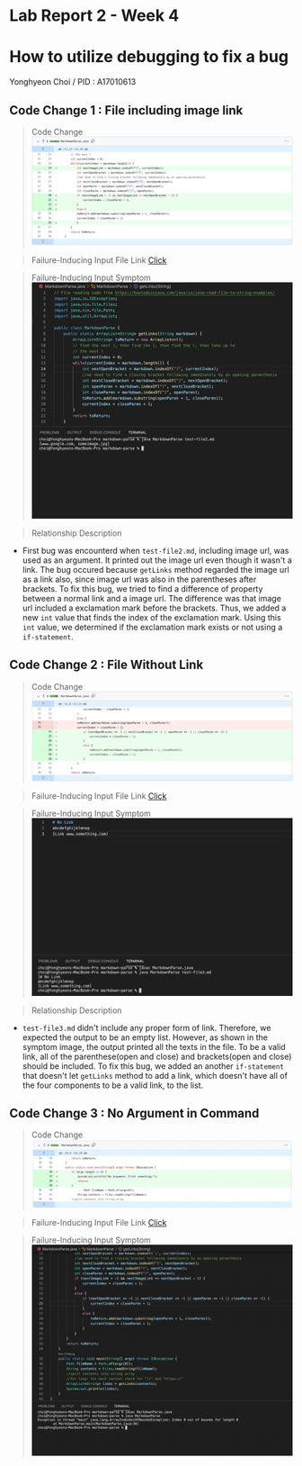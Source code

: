 # Lab Report 2 - Week 4

# How to utilize debugging to fix a bug 
Yonghyeon Choi / PID : A17010613







## Code Change 1 : File including image link

> Code Change 
![Image](Bug1Fixed.png)

> Failure-Inducing Input File Link
[Click](https://github.com/choi8616/markdown-parse/blob/main/test-file2.md)

> Failure-Inducing Input Symptom
![Image](Bug1-ImageLink.png)

> Relationship Description

- First bug was encounterd when `test-file2.md`, including image url, was used as an argument. It printed out the image url even though it wasn't a link. The bug 
  occured because `getLinks` method regarded the image url as a link also, since image url was also in the parentheses after brackets. To fix this bug, we tried to
  find a difference of property between a normal link and a image url. The difference was that image url included a exclamation mark before the brackets.
  Thus, we added a new `int` value that finds the index of the exclamation mark. Using this `int` value, we determined if the exclamation mark exists or not using   a `if-statement`. 
  



## Code Change 2 : File Without Link

> Code Change 
![Image](Bug2Fixed.png)

> Failure-Inducing Input File Link
[Click](https://github.com/choi8616/markdown-parse/blob/main/test-file3.md)

> Failure-Inducing Input Symptom
![Image](Bug2.png)

> Relationship Description

- `test-file3.md` didn't include any proper form of link. Therefore, we expected the output to be an empty list. However, as shown in the symptom image, the output   printed all the texts in the file. To be a valid link, all of the parenthese(open and close) and brackets(open and close) should be included. To fix this bug, we   added an another `if-statement` that doesn't let `getLinks` method to add a link, which doesn't have all of the four components to be a valid link, to the list.
  




## Code Change 3 : No Argument in Command

> Code Change
![Image](Bug3Fixed.png)

> Failure-Inducing Input File Link
[Click](https://github.com/choi8616/markdown-parse/commit/d8d99b9d784319afff7d321e0fa8bb8331f6cb6d#)



> Failure-Inducing Input Symptom
![Image](Bug3.png)







